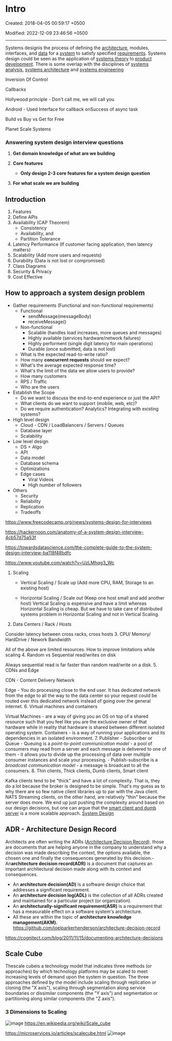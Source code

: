 # Intro

Created: 2018-04-05 00:59:17 +0500

Modified: 2022-12-09 23:46:56 +0500

---

Systems designis the process of defining the [architecture](https://en.wikipedia.org/wiki/Systems_architecture), modules, interfaces, and [data](https://en.wikipedia.org/wiki/Data) for a [system](https://en.wikipedia.org/wiki/System) to satisfy specified [requirements](https://en.wikipedia.org/wiki/Requirement). Systems design could be seen as the application of [systems theory](https://en.wikipedia.org/wiki/Systems_theory) to [product development](https://en.wikipedia.org/wiki/Product_development). There is some overlap with the disciplines of [systems analysis](https://en.wikipedia.org/wiki/Systems_analysis), [systems architecture](https://en.wikipedia.org/wiki/Systems_architecture) and [systems engineering](https://en.wikipedia.org/wiki/Systems_engineering)

Inversion Of Control

Callbacks

Hollywood principle - Don't call me, we will call you

Android - Used Interface for callback onSuccess of async task

Build vs Buy vs Get for Free

Planet Scale Systems

### Answering system design interview questions

1. **Get domain knowledge of what are we building**

2. **Core features**
    - **Only design 2-3 core features for a system design question**

3. **For what scale we are building**

## Introduction

1. Features
2. Define APIs
3. Availability (CAP Theorem)
   - Consistency
   - Availability, and
   - Partition Tolerance
4. Latency Performance (If customer facing application, then latency matters)
5. Scalability (Add more users and requests)
6. Durability (Data is not lost or compromised)
7. Class Diagrams
8. Security & Privacy
9. Cost Effective

## How to approach a system design problem

- Gather requirements (Functional and non-functional requirements)
  - Functional
    - sendMessage(messageBody)
    - receiveMessage()
  - Non-functional
    - Scalable (handles load increases, more queues and messages)
    - Highly available (services hardware/network failures)
    - Highly performent (single digit latency for main operations)
    - Durable (once submitted, data is not lost)
  - What is the expected read-to-write ratio?
  - How many **concurrent requests** should we expect?
  - What's the average expected response time?
  - What's the limit of the data we allow users to provide?
  - How many customers
  - RPS / Traffic
  - Who are the users
- Establish the Scope
  - Do we want to discuss the end-to-end experience or just the API?
  - What clients do we want to support (mobile, web, etc)?
  - Do we require authentication? Analytics? Integrating with existing systems?
- High level design
  - Cloud - CDN / LoadBalancers / Servers / Queues
  - Database layer
  - Scalability
- Low level design
  - DS + Algo
  - API
  - Data model
  - Database schema
  - Optimizations
  - Edge cases
    - Viral Videos
    - High number of followers
- Others
  - Security
  - Reliability
  - Replication
  - Tradeoffs

<https://www.freecodecamp.org/news/systems-design-for-interviews>

<https://hackernoon.com/anatomy-of-a-system-design-interview-4cb57d75a53f>

<https://towardsdatascience.com/the-complete-guide-to-the-system-design-interview-ba118f48bdfc>

<https://www.youtube.com/watch?v=UzLMhqg3_Wc>

1. Scaling

   - Vertical Scaling / Scale up (Add more CPU, RAM, Storage to an existing host)

   - Horizontal Scaling / Scale out (Keep one host small and add another host)
Vertical Scaling is expensive and have a limit whereas Horizontal Scaling is cheap. But we have to take care of distributed systems problem in Horizontal Scaling and not in Vertical Scaling.
2. Data Centers / Rack / Hosts

Consider latency between cross racks, cross hosts
3. CPU/ Memory/ HardDrive / Nework Bandwidth

All of the above are limited resources. How to improve limitations while scaling
4. Random vs Sequential read/writes on disk

Always sequential read is far faster than random read/write on a disk.
5. CDNs and Edge

CDN - Content Delivery Network

Edge - You do processing close to the end user. It has dedicated network from the edge to all the way to the data center so your request could be routed over this dedicated network instead of going over the general internet.
6. Virtual machines and containers

Virtual Machines - are a way of giving you an OS on top of a shared resource such that you feel like you are the exclusive owner of that hardware while in reality that hardware is shared between different isolated operating system.
Containers - is a way of running your applications and its dependencies in an isolated environment.
7. Publisher - Subscriber or Queue
    -  Queuing is a *point-to-point communication model* - a pool of consumers may read from a server and each message is delivered to one of them - it allows you to divide up the processing of data over multiple consumer instances and scale your processing.
    -  Publish-subscribe is a *broadcast communication model* - a message is broadcast to all the consumers.
8. Thin clients, Thick clients, Dumb clients, Smart client

Kafka clients tend to be "thick" and have a lot of complexity. That is, they do a lot because the broker is designed to be simple. That's my guess as to why there are so few native client libraries up to par with the Java client. NATS Streaming clients, on the other hand, are relatively "thin" because the server does more. We end up just pushing the complexity around based on our design decisions, but one can argue that the [smart client and dumb server](https://bravenewgeek.com/smart-endpoints-dumb-pipes/) is a more scalable approach.
[System Design](https://www.youtube.com/playlist?list=PLkQkbY7JNJuBoTemzQfjym0sqbOHt5fnV)

## ADR - Architecture Design Record

Architects are often writing the ADRs ([Architecture Decision Record](https://github.com/joelparkerhenderson/architecture_decision_record#suggestions-for-writing-good-adrs)), those are documents that are helping anyone in the company to understand why a decision was made describing the context, the options available, the chosen one and finally the consequences generated by this decision.-  An**architecture decision record(ADR)** is a document that captures an important architectural decision made along with its context and consequences.

- An **architecture decision(AD)** is a software design choice that addresses a significant requirement.
- An **architecture decision log(ADL)** is the collection of all ADRs created and maintained for a particular project (or organization).
- An **architecturally-significant requirement(ASR)** is a requirement that has a measurable effect on a software system's architecture.
- All these are within the topic of **architecture knowledge management(AKM).**
<https://github.com/joelparkerhenderson/architecture-decision-record>

<https://cognitect.com/blog/2011/11/15/documenting-architecture-decisions>

## Scale Cube

Thescale cubeis a technology model that indicates three methods (or approaches) by which technology platforms may be scaled to meet increasing levels of demand upon the system in question. The three approaches defined by the model include scaling through replication or cloning (the "X axis"), scaling through segmentation along service boundaries or dissimilar components (the "Y axis") and segmentation or partitioning along similar components (the "Z axis").

### 3 Dimensions to Scaling

![image](media/Intro-image1.jpeg)
<https://en.wikipedia.org/wiki/Scale_cube>

<https://microservices.io/articles/scalecube.html>
![image](media/Intro-image2.jpeg)
